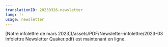 ```yaml
---
translationID: 20230326-newsletter
lang: fr
usage: newsletter
---
```

[Notre infolettre de mars 2023](/assets/PDF/Newsletter-infolettre/2023-03 Infolettre Newsletter Quaker.pdf) est maintenant en ligne.
